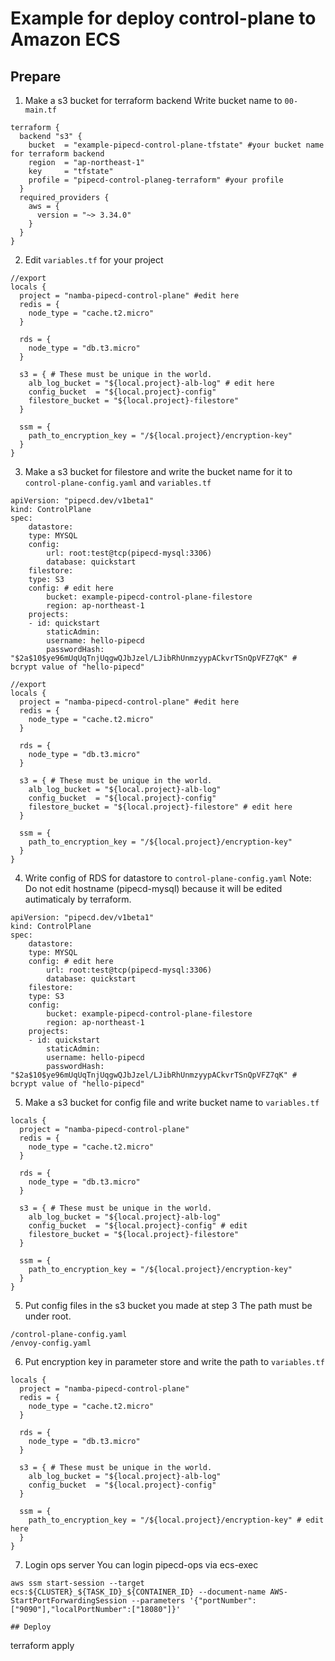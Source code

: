 # Example for deploy control-plane to Amazon ECS

## Prepare
1. Make a s3 bucket for terraform backend
Write bucket name to `00-main.tf`
```
terraform {
  backend "s3" {
    bucket  = "example-pipecd-control-plane-tfstate" #your bucket name for terraform backend
    region  = "ap-northeast-1"
    key     = "tfstate"
    profile = "pipecd-control-planeg-terraform" #your profile
  }
  required_providers {
    aws = {
      version = "~> 3.34.0"
    }
  }
}
```

2. Edit `variables.tf` for your project
```
//export
locals {
  project = "namba-pipecd-control-plane" #edit here
  redis = {
    node_type = "cache.t2.micro"
  }

  rds = {
    node_type = "db.t3.micro"
  }

  s3 = { # These must be unique in the world.
    alb_log_bucket = "${local.project}-alb-log" # edit here
    config_bucket  = "${local.project}-config"
    filestore_bucket = "${local.project}-filestore"
  }

  ssm = {
    path_to_encryption_key = "/${local.project}/encryption-key"
  }
}
```

3. Make a s3 bucket for filestore and write the bucket name for it to `control-plane-config.yaml` and `variables.tf`
```
apiVersion: "pipecd.dev/v1beta1"
kind: ControlPlane
spec:
    datastore:
    type: MYSQL
    config:
        url: root:test@tcp(pipecd-mysql:3306)
        database: quickstart
    filestore:
    type: S3
    config: # edit here
        bucket: example-pipecd-control-plane-filestore 
        region: ap-northeast-1
    projects:
    - id: quickstart
        staticAdmin:
        username: hello-pipecd
        passwordHash: "$2a$10$ye96mUqUqTnjUqgwQJbJzel/LJibRhUnmzyypACkvrTSnQpVFZ7qK" # bcrypt value of "hello-pipecd"
```
```
//export
locals {
  project = "namba-pipecd-control-plane" #edit here
  redis = {
    node_type = "cache.t2.micro"
  }

  rds = {
    node_type = "db.t3.micro"
  }

  s3 = { # These must be unique in the world.
    alb_log_bucket = "${local.project}-alb-log" 
    config_bucket  = "${local.project}-config"
    filestore_bucket = "${local.project}-filestore" # edit here
  }

  ssm = {
    path_to_encryption_key = "/${local.project}/encryption-key"
  }
}
```
4. Write config of RDS for datastore to `control-plane-config.yaml`
Note: Do not edit hostname (pipecd-mysql) because it will be edited autimaticaly by terraform.
```
apiVersion: "pipecd.dev/v1beta1"
kind: ControlPlane
spec:
    datastore:
    type: MYSQL
    config: # edit here
        url: root:test@tcp(pipecd-mysql:3306)
        database: quickstart
    filestore:
    type: S3
    config: 
        bucket: example-pipecd-control-plane-filestore 
        region: ap-northeast-1
    projects:
    - id: quickstart
        staticAdmin:
        username: hello-pipecd
        passwordHash: "$2a$10$ye96mUqUqTnjUqgwQJbJzel/LJibRhUnmzyypACkvrTSnQpVFZ7qK" # bcrypt value of "hello-pipecd"
```

5. Make a s3 bucket for config file and write bucket name to `variables.tf`
```
locals {
  project = "namba-pipecd-control-plane"
  redis = {
    node_type = "cache.t2.micro"
  }

  rds = {
    node_type = "db.t3.micro"
  }

  s3 = { # These must be unique in the world.
    alb_log_bucket = "${local.project}-alb-log"
    config_bucket  = "${local.project}-config" # edit
    filestore_bucket = "${local.project}-filestore" 
  }

  ssm = {
    path_to_encryption_key = "/${local.project}/encryption-key"
  }
}
```

5. Put config files in the s3 bucket you made at step 3 
The path must be under root.
```
/control-plane-config.yaml
/envoy-config.yaml
```

6. Put encryption key in parameter store and write the path to `variables.tf`
```
locals {
  project = "namba-pipecd-control-plane"
  redis = {
    node_type = "cache.t2.micro"
  }

  rds = {
    node_type = "db.t3.micro"
  }

  s3 = { # These must be unique in the world.
    alb_log_bucket = "${local.project}-alb-log"
    config_bucket  = "${local.project}-config"
  }

  ssm = {
    path_to_encryption_key = "/${local.project}/encryption-key" # edit here
  }
}
```

7. Login ops server
You can login pipecd-ops via ecs-exec
```
aws ssm start-session --target ecs:${CLUSTER}_${TASK_ID}_${CONTAINER_ID} --document-name AWS-StartPortForwardingSession --parameters '{"portNumber":["9090"],"localPortNumber":["18080"]}'

## Deploy
```
terraform apply
```

